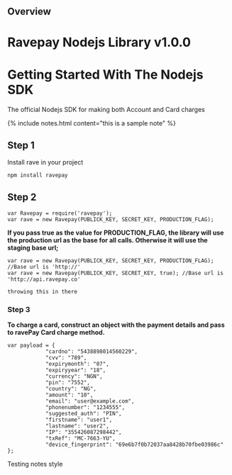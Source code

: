 ## Overview

# Ravepay Nodejs Library v1.0.0

Getting Started With The Nodejs SDK
==================
The official Nodejs SDK for making both Account and Card charges

{% include notes.html content="this is a sample note" %}


Step 1
------
Install rave in your project

```
npm install ravepay
```

Step 2
------

```
var Ravepay = require('ravepay');
var rave = new Ravepay(PUBLICK_KEY, SECRET_KEY, PRODUCTION_FLAG);
```

**If you pass true as the value for PRODUCTION_FLAG, the library will use the production url
as the base for all calls. Otherwise it will use the staging base url;**


```
var rave = new Ravepay(PUBLICK_KEY, SECRET_KEY, PRODUCTION_FLAG); //Base url is 'http://'
var rave = new Ravepay(PUBLICK_KEY, SECRET_KEY, true); //Base url is 'http://api.ravepay.co'
```

`throwing this in there`

### Step 3
**To charge a card, construct an object with the payment details and pass to
ravePay Card charge method.**

```
var payload = {
            "cardno": "5438898014560229",
            "cvv": "789",
            "expirymonth": "07",
            "expiryyear": "18",
            "currency": "NGN",
            "pin": "7552",
            "country": "NG",
            "amount": "10",
            "email": "user@example.com",
            "phonenumber": "1234555",
            "suggested_auth": "PIN",
            "firstname": "user1",
            "lastname": "user2",
            "IP": "355426087298442",
            "txRef": "MC-7663-YU",
            "device_fingerprint": "69e6b7f0b72037aa8428b70fbe03986c"
};
```

<div class="notes">
Testing notes style
</div>